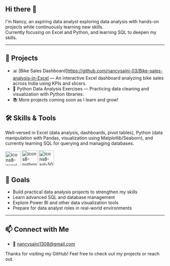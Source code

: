 ## Hi there 👋

I'm Nancy, an aspiring data analyst exploring data analysis with hands-on projects while continuously learning new skills.  
Currently focusing on Excel and Python, and learning SQL to deepen my skills.

---

## 💼 Projects

- 📊 [Bike Sales Dashboard]https://github.com/nancysaini-03/Bike-sales-analysis-in-Excel — An interactive Excel dashboard analyzing bike sales across India using KPIs and slicers.  
- 🐍 Python Data Analysis Exercises — Practicing data cleaning and visualization with Python libraries.  
- 📚 More projects coming soon as I learn and grow!


## 🛠️ Skills & Tools

Well-versed in Excel (data analysis, dashboards, pivot tables), Python (data manipulation with Pandas, visualization using Matplotlib/Seaborn), and currently learning SQL for querying and managing databases.

[<img width="48" height="45" alt="icons8-excel-45" src="https://github.com/user-attachments/assets/42dc2339-2243-4295-86c3-0643f96c5a15" />](https://www.microsoft.com/en-us/microsoft-365/excel)  [<img width="50" height="48" alt="icons8-python-48" src="https://github.com/user-attachments/assets/88d86b24-781f-4898-b567-fed74a066c0a" />](https://www.python.org)   [<img width="48" height="48" alt="icons8-sql-50" src="https://github.com/user-attachments/assets/ae90149a-4398-4cab-b169-4b88b5b4cb23" />](https://www.mysql.com)  


## 🎯 Goals

- Build practical data analysis projects to strengthen my skills  
- Learn advanced SQL and database management  
- Explore Power BI and other data visualization tools  
- Prepare for data analyst roles in real-world environments

---

## 📫 Connect with Me
  
- 📧 nancysaini1308@gmail.com


Thanks for visiting my GitHub! Feel free to check out my projects or reach out.
